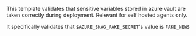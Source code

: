 This template validates that sensitive variables stored in azure vault are taken correctly during deployment.
Relevant for self hosted agents only.

It specifically validates that `$AZURE_SHAG_FAKE_SECRET`'s value is `FAKE_NEWS`
